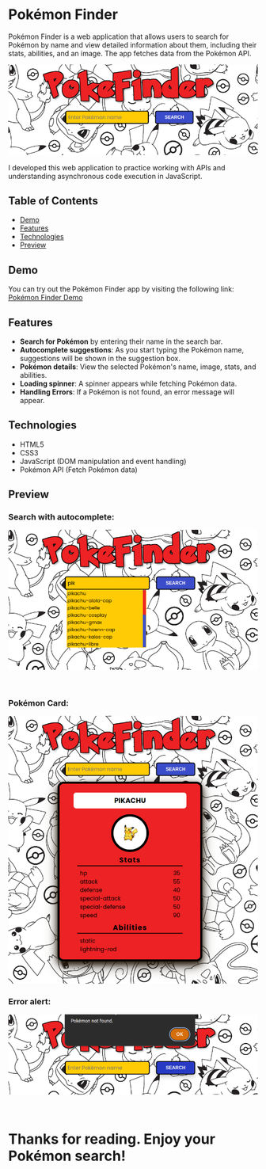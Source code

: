 # Pokémon Finder

Pokémon Finder is a web application that allows users to search for Pokémon by name and view detailed information about them, including their stats, abilities, and an image. The app fetches data from the Pokémon API.

![Pokémon Intro Screenshot](./images/screenshots/screenshot-intro.png)


 I developed this web application to practice working with APIs and understanding asynchronous code execution in JavaScript. 

## Table of Contents
- [Demo](#demo)
- [Features](#features)
- [Technologies](#technologies)
- [Preview](#preview)

## Demo

You can try out the Pokémon Finder app by visiting the following link:
[Pokémon Finder Demo](https://diecatiamonteiro.github.io/pokemon-finder/)


## Features
- **Search for Pokémon** by entering their name in the search bar.
- **Autocomplete suggestions**: As you start typing the Pokémon name, suggestions will be shown in the suggestion box.
- **Pokémon details**: View the selected Pokémon's name, image, stats, and abilities.
- **Loading spinner**: A spinner appears while fetching Pokémon data.
- **Handling Errors**: If a Pokémon is not found, an error message will appear.

## Technologies

- HTML5
- CSS3
- JavaScript (DOM manipulation and event handling)
- Pokémon API (Fetch Pokémon data)

## Preview

### Search with autocomplete:

![Pokémon Search](./images/screenshots/screenshot-search.png)

<br>

### Pokémon Card:

![Pokémon Card](./images/screenshots/screenshot-card.png)

### Error alert:

![Pokémon Error](./images/screenshots/screenshot-not-found.png)

<br>

# Thanks for reading. Enjoy your Pokémon search!
